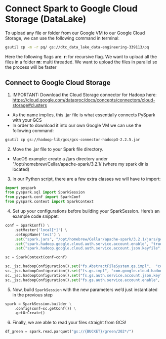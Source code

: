 # Connect Spark to Google Cloud Storage (DataLake)

To upload any file or folder from our Google VM to our Google Cloud Storage, we can use the following command in terminal:
```bash
gsutil cp -m -r pq/ gs://dtc_data_lake_data-engineering-339113/pq
```

Here the following flags are: 
**r**: for recursive flag. We want to upload all the files in a folder
**m**: multi threaded. We want to upload the files in parallel so the process will be faster 

## Connect to Google Cloud Storage

1. IMPORTANT: Download the Cloud Storage connector for Hadoop here: https://cloud.google.com/dataproc/docs/concepts/connectors/cloud-storage#clusters
- As the name implies, this .jar file is what essentially connects PySpark with your GCS
- In order to download it into our own Google VM we can use the following command:
```bash
gsutil cp gs://hadoop-lib/gcs/gcs-connector-hadoop3-2.2.5.jar
```

2. Move the .jar file to your Spark file directory.
- MacOS example: create a /jars directory under "/opt/homebrew/Cellar/apache-spark/3.2.1/ (where my spark dir is located)

3.  In our Python script, there are a few extra classes we will have to import:
```python
import pyspark
from pyspark.sql import SparkSession
from pyspark.conf import SparkConf
from pyspark.context import SparkContext
```

4. Set up your configurations before building your SparkSession. Here’s an example code snippet:
```python
conf = SparkConf() \
    .setMaster('local[*]') \
    .setAppName('test') \
    .set("spark.jars", "/opt/homebrew/Cellar/apache-spark/3.2.1/jars/gcs-connector-hadoop3-latest.jar") \
    .set("spark.hadoop.google.cloud.auth.service.account.enable", "true") \
    .set("spark.hadoop.google.cloud.auth.service.account.json.keyfile", "path/to/google_credentials.json")

sc = SparkContext(conf=conf)

sc._jsc.hadoopConfiguration().set("fs.AbstractFileSystem.gs.impl",  "com.google.cloud.hadoop.fs.gcs.GoogleHadoopFS")
sc._jsc.hadoopConfiguration().set("fs.gs.impl", "com.google.cloud.hadoop.fs.gcs.GoogleHadoopFileSystem")
sc._jsc.hadoopConfiguration().set("fs.gs.auth.service.account.json.keyfile", "path/to/google_credentials.json")
sc._jsc.hadoopConfiguration().set("fs.gs.auth.service.account.enable", "true")
```

5. Now, build `SparkSession` with the new parameters we’d just instantiated in the previous step
```python
spark = SparkSession.builder \
    .config(conf=sc.getConf()) \
    .getOrCreate()
```

6. Finally, we are able to read your files straight from GCS!
```python
df_green = spark.read.parquet("gs://{BUCKET}/green/202*/")

```
